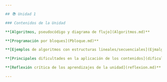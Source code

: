 ```yaml
---

## 📚 Unidad 1

### Contenidos de la Unidad

**[Algoritmos, pseudocódigo y diagrama de flujo](Algoritmos.md)** 

**[Programación por bloques](Pbloque.md)**  

**[Ejemplos de algoritmos con estructuras lineales/secuenciales](Ejmalgoritmos.md)**  

**[Principales dificultades en la aplicación de los contenidos](dificultades.md)** 

**[Reflexión crítica de los aprendizajes de la unidad](reflexion.md)**

---
```

